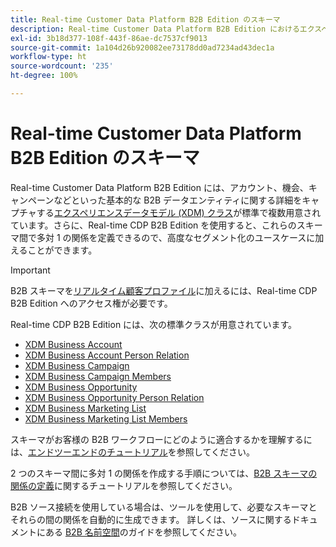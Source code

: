 ```yaml
---
title: Real-time Customer Data Platform B2B Edition のスキーマ
description: Real-time Customer Data Platform B2B Edition におけるエクスペリエンスデータモデル（XDM）スキーマの役割の概要です。
exl-id: 3b18d377-108f-443f-86ae-dc7537cf9013
source-git-commit: 1a104d26b920082ee73178dd0ad7234ad43dec1a
workflow-type: ht
source-wordcount: '235'
ht-degree: 100%

---
```


# Real-time Customer Data Platform B2B Edition のスキーマ

Real-time Customer Data Platform B2B Edition には、アカウント、機会、キャンペーンなどといった基本的な B2B データエンティティに関する詳細をキャプチャする[エクスペリエンスデータモデル (XDM) クラス](../../xdm/schema/composition.md#class)が標準で複数用意されています。さらに、Real-time CDP B2B Edition を使用すると、これらのスキーマ間で多対 1 の関係を定義できるので、高度なセグメント化のユースケースに加えることができます。

>[!IMPORTANT]
>
>B2B スキーマを[リアルタイム顧客プロファイル](../../profile/home.md)に加えるには、Real-time CDP B2B Edition へのアクセス権が必要です。

Real-time CDP B2B Edition には、次の標準クラスが用意されています。

* [XDM Business Account](../../xdm/classes/b2b/business-account.md)
* [XDM Business Account Person Relation](../../xdm/classes/b2b/business-account-person-relation.md)
* [XDM Business Campaign](../../xdm/classes/b2b/business-campaign.md)
* [XDM Business Campaign Members](../../xdm/classes/b2b/business-campaign-members.md)
* [XDM Business Opportunity](../../xdm/classes/b2b/business-opportunity.md)
* [XDM Business Opportunity Person Relation](../../xdm/classes/b2b/business-opportunity-person-relation.md)
* [XDM Business Marketing List](../../xdm/classes/b2b/business-marketing-list.md)
* [XDM Business Marketing List Members](../../xdm/classes/b2b/business-marketing-list-members.md)

スキーマがお客様の B2B ワークフローにどのように適合するかを理解するには、[エンドツーエンドのチュートリアル](../b2b-tutorial.md)を参照してください。

2 つのスキーマ間に多対 1 の関係を作成する手順については、[B2B スキーマの関係の定義](../../xdm/tutorials/relationship-b2b.md)に関するチュートリアルを参照してください。

B2B ソース接続を使用している場合は、ツールを使用して、必要なスキーマとそれらの間の関係を自動的に生成できます。 詳しくは、ソースに関するドキュメントにある [B2B 名前空間](../../sources/connectors/adobe-applications/marketo/marketo-namespaces.md)のガイドを参照してください。
